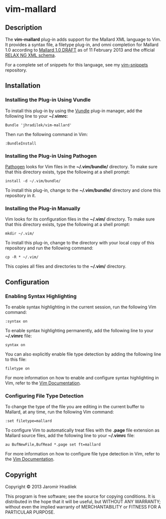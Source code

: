 # vim-mallard

## Description

The **vim-mallard** plug-in adds support for the Mallard XML language to Vim. It provides a syntax file, a filetype plug-in, and omni completion for Mallard 1.0 according to [Mallard 1.0 DRAFT](http://projectmallard.org/1.0/index.html) as of 11 February 2013 and the official [RELAX NG XML schema](http://projectmallard.org/1.0/mallard-1.0.rng).

For a complete set of snippets for this language, see my [vim-snippets](https://github.com/jhradilek/vim-snippets) repository.

## Installation

### Installing the Plug-in Using Vundle

To install this plug-in by using the [Vundle](https://github.com/gmarik/vundle) plug-in manager, add the following line to your **~/.vimrc**:

    Bundle 'jhradilek/vim-mallard'

Then run the following command in Vim:

    :BundleInstall

### Installing the Plug-in Using Pathogen

[Pathogen](https://github.com/tpope/vim-pathogen) looks for Vim files in the **~/.vim/bundle/** directory. To make sure that this directory exists, type the following at a shell prompt:

    install -d ~/.vim/bundle/

To install this plug-in, change to the **~/.vim/bundle/** directory and clone this repository in it.

### Installing the Plug-in Manually

Vim looks for its configuration files in the **~/.vim/** directory. To make sure that this directory exists, type the following at a shell prompt:

    mkdir ~/.vim/

To install this plug-in, change to the directory with your local copy of this repository and run the following command:

    cp -R * ~/.vim/

This copies all files and directories to the **~/.vim/** directory.

## Configuration

### Enabling Syntax Highlighting

To enable syntax highlighting in the current session, run the following Vim command:

    :syntax on

To enable syntax highlighting permanently, add the following line to your **~/.vimrc** file:

    syntax on

You can also explicitly enable file type detection by adding the following line to this file:

    filetype on

For more information on how to enable and configure syntax highlighting in Vim, refer to the [Vim Documentation](http://vimdoc.sourceforge.net/htmldoc/syntax.html).

### Configuring File Type Detection

To change the type of the file you are editing in the current buffer to Mallard, at any time, run the following Vim command:

    :set filetype=mallard

To configure Vim to automatically treat files with the **.page** file extension as Mallard source files, add the following line to your **~/.vimrc** file:

    au BufNewFile,BufRead *.page set ft=mallard

For more information on how to configure file type detection in Vim, refer to the [Vim Documentation](http://vimdoc.sourceforge.net/htmldoc/filetype.html).

## Copyright

Copyright © 2013 Jaromir Hradilek

This program is free software; see the source for copying conditions. It is distributed in the hope that it will be useful, but WITHOUT ANY WARRANTY; without even the implied warranty of MERCHANTABILITY or FITNESS FOR A PARTICULAR PURPOSE.
